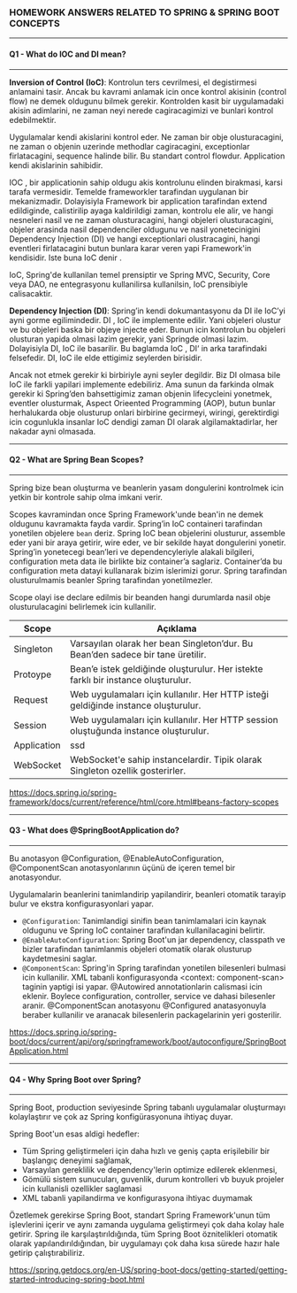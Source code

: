### HOMEWORK ANSWERS RELATED TO SPRING & SPRING BOOT CONCEPTS 

---

#### Q1 - What do IOC and DI mean?

---

**Inversion of Control (IoC)**: 
Kontrolun ters cevrilmesi, el degistirmesi anlamaini tasir. 
Ancak bu kavrami anlamak icin once kontrol akisinin (control flow) ne demek oldugunu bilmek gerekir. 
Kontrolden kasit bir uygulamadaki akisin adimlarini, ne zaman neyi nerede cagiracagimizi ve bunlari kontrol edebilmektir.

Uygulamalar kendi akislarini kontrol eder. Ne zaman bir obje olusturacagini, ne zaman o objenin uzerinde methodlar cagiracagini, exceptionlar firlatacagini, sequence halinde bilir. 
Bu standart control flowdur. Application kendi akislarinin sahibidir.

IOC , bir applicationin sahip oldugu akis kontrolunu elinden birakmasi, karsi tarafa vermesidir. 
Temelde frameworkler tarafindan uygulanan bir mekanizmadir.
Dolayisiyla Framework bir application tarafindan extend edildiginde, calistirilip ayaga kaldirildigi zaman, kontrolu ele alir, ve hangi nesneleri nasil ve ne zaman olusturacagini,
hangi objeleri olusturacagini, objeler arasinda nasil dependenciler oldugunu ve nasil yonetecinigini Dependency Injection (DI) ve hangi exceptionlari olustracagini, 
hangi eventleri firlatacagini butun bunlara karar veren yapi Framework'in kendisidir. 
Iste buna IoC denir .

IoC, Spring'de kullanilan temel prensiptir ve Spring MVC, Security, Core veya DAO, ne entegrasyonu kullanilirsa kullanilsin, IoC prensibiyle calisacaktir.

**Dependency Injection (DI)**: Spring’in kendi dokumantasyonu da DI ile IoC’yi ayni gorme egilimindedir. DI , IoC ile implemente edilir.
Yani objeleri olustur ve bu objeleri baska bir objeye injecte eder. 
Bunun icin kontrolun bu objeleri olusturan yapida olmasi lazim gerekir, yani Springde olmasi lazim. 
Dolayisiyla DI, IoC ile basarilir. Bu baglamda IoC , DI‘ in arka tarafindaki felsefedir. DI, IoC ile elde ettigimiz seylerden birisidir.

Ancak not etmek gerekir ki birbiriyle ayni seyler degildir. Biz DI olmasa bile IoC ile farkli yapilari implemente edebiliriz. 
Ama sunun da farkinda olmak gerekir ki Spring’den bahsettigimiz zaman objenin lifecycleini yonetmek, eventler olusturmak, 
Aspect Orieented Programming (AOP), butun bunlar herhalukarda obje olusturup onlari birbirine gecirmeyi,
wiringi, gerektirdigi icin cogunlukla insanlar IoC dendigi zaman DI olarak algilamaktadirlar, her nakadar ayni olmasada.

---

#### Q2 - What are Spring Bean Scopes?

---
Spring bize bean oluşturma ve beanlerin yasam dongulerini kontrolmek icin yetkin bir kontrole sahip olma imkani verir. 

Scopes kavramindan once Spring Framework'unde bean'in ne demek oldugunu kavramakta fayda vardir. 
Spring’in IoC containeri tarafindan yonetilen objelere `bean` deriz. 
Spring IoC bean objelerini olusturur, assemble eder yani bir araya getirir, wire eder, ve bir sekilde hayat dongulerini yonetir. 
Spring’in yonetecegi bean’leri ve dependencyleriyle alakali bilgileri, configuration meta data ile birlikte biz container’a saglariz. 
Container’da bu configuration meta datayi kullanarak bizim islerimizi gorur. 
Spring tarafindan olusturulmamis beanler Spring tarafindan yonetilmezler.

Scope olayi ise declare edilmis bir beanden hangi durumlarda nasil obje olusturulacagini belirlemek icin kullanilir. 

| Scope | Açıklama                                                                             |
|----|--------------------------------------------------------------------------------------|
| Singleton | Varsayılan olarak her bean Singleton’dur. Bu Bean’den sadece bir tane üretilir.      |
| Protoype | Bean’e istek geldiğinde oluşturulur. Her istekte farklı bir instance oluşturulur.    |
| Request | Web uygulamaları için kullanılır. Her HTTP isteği geldiğinde instance oluşturulur.   | 
| Session | Web uygulamaları için kullanılır. Her HTTP session oluştuğunda instance oluşturulur. |
| Application | ssd |
| WebSocket | WebSocket'e sahip instancelardir. Tipik olarak Singleton ozellik gosterirler.        |

https://docs.spring.io/spring-framework/docs/current/reference/html/core.html#beans-factory-scopes

---

#### Q3 - What does @SpringBootApplication do?

----

Bu anotasyon @Configuration,  @EnableAutoConfiguration, @ComponentScan  anotasyonlarının üçünü de içeren temel bir anotasyondur.

Uygulamalarin beanlerini tanimlandirip yapilandirir, beanleri otomatik tarayip bulur ve ekstra konfigurasyonlari yapar.

 - `@Configuration`: Tanimlandigi sinifin bean tanimlamalari icin kaynak oldugunu ve Spring IoC container tarafindan kullanilacagini belirtir.
 - `@EnableAutoConfiguration`: Spring Boot'un jar dependency, classpath ve bizler tarafindan tanimlanmis objeleri otomatik olarak olusturup kaydetmesini saglar.
 - `@ComponentScan`: Spring'in Spring tarafindan yonetilen bilesenleri bulmasi icin kullanilir.
XML tabanli konfigurasyonda <context: component-scan> taginin yaptigi isi yapar. @Autowired annotationlarin calismasi icin eklenir. Boylece configuration, controller, service ve dahasi bilesenler aranir. 
@ComponentScan anotasyonu @Configured anatasyonuyla beraber kullanilir ve aranacak bilesenlerin packagelarinin yeri gosterilir.


https://docs.spring.io/spring-boot/docs/current/api/org/springframework/boot/autoconfigure/SpringBootApplication.html

----

#### Q4 - Why Spring Boot over Spring?

----

Spring Boot, production seviyesinde Spring tabanlı uygulamalar oluşturmayı kolaylaştırır ve çok az Spring konfigürasyonuna ihtiyaç duyar.

Spring Boot'un esas aldigi hedefler:

- Tüm Spring geliştirmeleri için daha hızlı ve geniş çapta erişilebilir bir başlangıç deneyimi sağlamak,
- Varsayılan gereklilik ve dependency'lerin optimize edilerek eklenmesi, 
- Gömülü sistem sunucuları, guvenlik, durum kontrolleri vb buyuk projeler icin kullanisli ozellikler saglamasi
- XML tabanli yapilandirma ve konfigurasyona ihtiyac duymamak 

Özetlemek gerekirse Spring Boot, standart Spring Framework'unun tüm işlevlerini içerir ve aynı zamanda uygulama geliştirmeyi çok daha kolay hale getirir. 
Spring ile karşılaştırıldığında, tüm Spring Boot öznitelikleri otomatik olarak yapılandırıldığından, bir uygulamayı çok daha kısa sürede hazır hale getirip çalıştırabiliriz.

https://spring.getdocs.org/en-US/spring-boot-docs/getting-started/getting-started-introducing-spring-boot.html